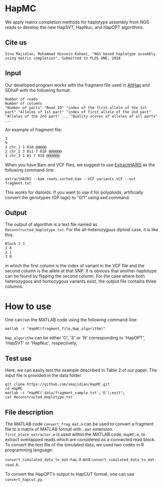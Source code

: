 # HapMC


We apply matrix completion methods for haplotype assembly from NGS reads to develop the new HapSVT, HapNuc, and HapOPT algorithms.

## Cite us
```
Sina Majidian, Mohammad Hossein Kahaei, "NGS based haplotype assembly using matrix completion", Submitted to PLOS ONE, 2018
```

## Input
Our developed program works with the fragment file used in [AltHap](https://github.com/realabolfazl/AltHap) and SDhaP with the following format:
```
Number of reads
Number of columns 
"Number of parts" "Read ID" "index of the first allele of the 1st part" "Alleles of 1st part" "index of first allele of the 2nd part" "Alleles of the 2nd part" ... "Quality scores of alleles of all parts" 
...
```
An example of fragment file:
```
3
9
1 chr_1 1 010 @@@@@
2 chr_2 3 011 7 010 @@@@@@ 
1 chr_3 1 01 7 010 @@@@@@ 
```
When you have Bam and VCF files, we suggest to use [ExtractHAIRS](https://github.com/vibansal/HapCUT2/) as the following command-line:
```
extractHAIRS --bam reads.sorted.bam --VCF variants.VCF --out fragment.txt
```
This works for diploids. If you want to use it for polyploids, artificially convert the genotypes (GP tags) to "0/1" using sed command.


## Output
The output of algorithm is a text file named as `Reconstructed_Haplotype.txt`. For the all-heterozygous diploid case, it is like this:

```
Block 1 3 
1 0
2 1
3 0
```

in which the first column is the index of variant in the VCF file and the second column is the allele at that SNP. It is obvious that another haplotype can be found by flipping the second column. For the case where both heterozygous and homozygous variants exist, the output file contains three columns.

# How to use
One can run the MATLAB code using the following command-line:
```
matlab -r "HapMC(fragment_file,Hap_algorithm)"
```
`Hap_algorithm` can be either 'O', 'S' or 'N' corresponding to 'HapOPT', 'HapSVT' or 'HapNuc', respectively,

## Test use
Here, we can easily test the example described in Table 2 of our paper. The input file is provided in the data folder.
```
git clone https://github.com/smajidian/HapMC.git
cd HapMC
matlab -r "HapMC('data/fragment_sample.txt','O');exit";
cat Reconstructed_Haplotype.txt
```
## File description
The MATLAB code `convert_frag_mat.m` can be used to convert a fragment file to a matrix of MATLAB format with `.mat` extension. `first_block_extractor.m` is used within the MATLAB code, `HapMC.m`, to extract overlapped reads which are considered as a connected read block. To convert the text file of the simulated data, we used two codes in R programming language:

`convert_simulated_data_to_mat-hap.R` and `convert_simulated_data_to_mat-read.R`. 

To convert the HapOPT’s output to HapCUT format, one can use `convert_hapcut.py`.


